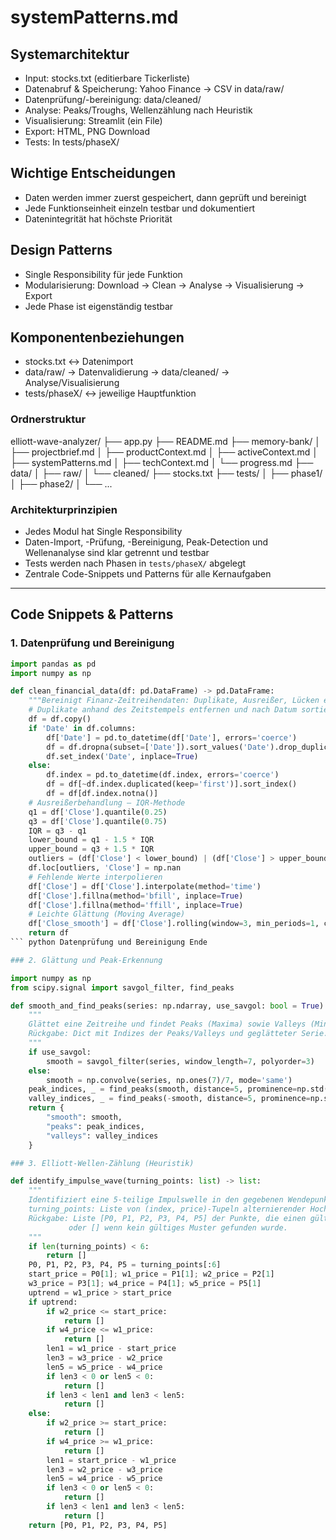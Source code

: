 # systemPatterns.md

## Systemarchitektur
- Input: stocks.txt (editierbare Tickerliste)
- Datenabruf & Speicherung: Yahoo Finance → CSV in data/raw/
- Datenprüfung/-bereinigung: data/cleaned/
- Analyse: Peaks/Troughs, Wellenzählung nach Heuristik
- Visualisierung: Streamlit (ein File)
- Export: HTML, PNG Download
- Tests: In tests/phaseX/

## Wichtige Entscheidungen
- Daten werden immer zuerst gespeichert, dann geprüft und bereinigt
- Jede Funktionseinheit einzeln testbar und dokumentiert
- Datenintegrität hat höchste Priorität

## Design Patterns
- Single Responsibility für jede Funktion
- Modularisierung: Download → Clean → Analyse → Visualisierung → Export
- Jede Phase ist eigenständig testbar

## Komponentenbeziehungen
- stocks.txt ↔ Datenimport
- data/raw/ → Datenvalidierung → data/cleaned/ → Analyse/Visualisierung
- tests/phaseX/ ↔ jeweilige Hauptfunktion

### Ordnerstruktur
elliott-wave-analyzer/
├── app.py
├── README.md
├── memory-bank/
│ ├── projectbrief.md
│ ├── productContext.md
│ ├── activeContext.md
│ ├── systemPatterns.md
│ ├── techContext.md
│ └── progress.md
├── data/
│ ├── raw/
│ └── cleaned/
├── stocks.txt
├── tests/
│ ├── phase1/
│ ├── phase2/
│ └── ...

### Architekturprinzipien

- Jedes Modul hat Single Responsibility
- Daten-Import, -Prüfung, -Bereinigung, Peak-Detection und Wellenanalyse sind klar getrennt und testbar
- Tests werden nach Phasen in `tests/phaseX/` abgelegt
- Zentrale Code-Snippets und Patterns für alle Kernaufgaben

---

## Code Snippets & Patterns

### 1. Datenprüfung und Bereinigung

```python
import pandas as pd
import numpy as np

def clean_financial_data(df: pd.DataFrame) -> pd.DataFrame:
    """Bereinigt Finanz-Zeitreihendaten: Duplikate, Ausreißer, Lücken etc."""
    # Duplikate anhand des Zeitstempels entfernen und nach Datum sortieren
    df = df.copy()
    if 'Date' in df.columns:
        df['Date'] = pd.to_datetime(df['Date'], errors='coerce')
        df = df.dropna(subset=['Date']).sort_values('Date').drop_duplicates(subset='Date')
        df.set_index('Date', inplace=True)
    else:
        df.index = pd.to_datetime(df.index, errors='coerce')
        df = df[~df.index.duplicated(keep='first')].sort_index()
        df = df[df.index.notna()]
    # Ausreißerbehandlung – IQR-Methode
    q1 = df['Close'].quantile(0.25)
    q3 = df['Close'].quantile(0.75)
    IQR = q3 - q1
    lower_bound = q1 - 1.5 * IQR
    upper_bound = q3 + 1.5 * IQR
    outliers = (df['Close'] < lower_bound) | (df['Close'] > upper_bound)
    df.loc[outliers, 'Close'] = np.nan
    # Fehlende Werte interpolieren
    df['Close'] = df['Close'].interpolate(method='time')
    df['Close'].fillna(method='bfill', inplace=True)
    df['Close'].fillna(method='ffill', inplace=True)
    # Leichte Glättung (Moving Average)
    df['Close_smooth'] = df['Close'].rolling(window=3, min_periods=1, center=True).mean()
    return df
``` python Datenprüfung und Bereinigung Ende

### 2. Glättung und Peak-Erkennung

import numpy as np
from scipy.signal import savgol_filter, find_peaks

def smooth_and_find_peaks(series: np.ndarray, use_savgol: bool = True) -> dict:
    """
    Glättet eine Zeitreihe und findet Peaks (Maxima) sowie Valleys (Minima).
    Rückgabe: Dict mit Indizes der Peaks/Valleys und geglätteter Serie.
    """
    if use_savgol:
        smooth = savgol_filter(series, window_length=7, polyorder=3)
    else:
        smooth = np.convolve(series, np.ones(7)/7, mode='same')
    peak_indices, _ = find_peaks(smooth, distance=5, prominence=np.std(smooth)*0.5)
    valley_indices, _ = find_peaks(-smooth, distance=5, prominence=np.std(smooth)*0.5)
    return {
        "smooth": smooth,
        "peaks": peak_indices,
        "valleys": valley_indices
    }

### 3. Elliott-Wellen-Zählung (Heuristik)

def identify_impulse_wave(turning_points: list) -> list:
    """
    Identifiziert eine 5-teilige Impulswelle in den gegebenen Wendepunkten.
    turning_points: Liste von (index, price)-Tupeln alternierender Hoch-/Tiefpunkte.
    Rückgabe: Liste [P0, P1, P2, P3, P4, P5] der Punkte, die einen gültigen Impuls bilden,
             oder [] wenn kein gültiges Muster gefunden wurde.
    """
    if len(turning_points) < 6:
        return []
    P0, P1, P2, P3, P4, P5 = turning_points[:6]
    start_price = P0[1]; w1_price = P1[1]; w2_price = P2[1]
    w3_price = P3[1]; w4_price = P4[1]; w5_price = P5[1]
    uptrend = w1_price > start_price
    if uptrend:
        if w2_price <= start_price:
            return []
        if w4_price <= w1_price:
            return []
        len1 = w1_price - start_price
        len3 = w3_price - w2_price
        len5 = w5_price - w4_price
        if len3 < 0 or len5 < 0:
            return []
        if len3 < len1 and len3 < len5:
            return []
    else:
        if w2_price >= start_price:
            return []
        if w4_price >= w1_price:
            return []
        len1 = start_price - w1_price
        len3 = w2_price - w3_price
        len5 = w4_price - w5_price
        if len3 < 0 or len5 < 0:
            return []
        if len3 < len1 and len3 < len5:
            return []
    return [P0, P1, P2, P3, P4, P5]



